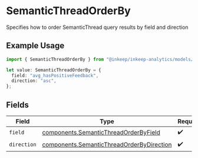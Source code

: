 # SemanticThreadOrderBy

Specifies how to order SemanticThread query results by field and direction

## Example Usage

```typescript
import { SemanticThreadOrderBy } from "@inkeep/inkeep-analytics/models/components";

let value: SemanticThreadOrderBy = {
  field: "avg_hasPositiveFeedback",
  direction: "asc",
};
```

## Fields

| Field                                                                                                  | Type                                                                                                   | Required                                                                                               | Description                                                                                            |
| ------------------------------------------------------------------------------------------------------ | ------------------------------------------------------------------------------------------------------ | ------------------------------------------------------------------------------------------------------ | ------------------------------------------------------------------------------------------------------ |
| `field`                                                                                                | [components.SemanticThreadOrderByField](../../models/components/semanticthreadorderbyfield.md)         | :heavy_check_mark:                                                                                     | N/A                                                                                                    |
| `direction`                                                                                            | [components.SemanticThreadOrderByDirection](../../models/components/semanticthreadorderbydirection.md) | :heavy_check_mark:                                                                                     | N/A                                                                                                    |